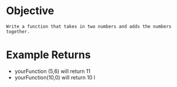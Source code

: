 # Objective
    Write a function that takes in two numbers and adds the numbers together.

# Example Returns
* yourFunction (5,6) will return 11
* yourFunction(10,0) will return 10 l